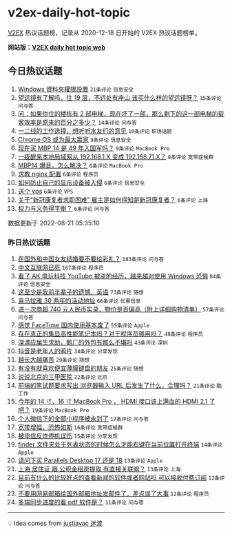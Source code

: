 # v2ex-daily-hot-topic

[V2EX](https://www.v2ex.com/) 热议话题榜，记录从 2020-12-18 日开始的 V2EX 热议话题榜单。

**网站版：[V2EX daily hot topic web](https://boojack.github.io/v2ex-daily-hot-topic-web/)**

## 今日热议话题

<!-- TODAY BEGIN -->

1. [Windows 資料夾權限設置](https://www.v2ex.com/t/874292) `21条评论` `信息安全`
1. [望远镜有了解吗，住 19 层，不远处有座山 该买什么样的望远镜呀？](https://www.v2ex.com/t/874314) `15条评论` `问与答`
1. [问：如果你住的楼栋有 2 部电梯，现在坏了一部，那么剩下的这一部电梯的载客效率是原来的百分之多少？](https://www.v2ex.com/t/874286) `14条评论` `问与答`
1. [一二线的工作选择，想听听水友们的意见](https://www.v2ex.com/t/874304) `10条评论` `职场话题`
1. [Chrome OS 或为最大赢家](https://www.v2ex.com/t/874317) `9条评论` `信息安全`
1. [现在买 MBP 14 是 49 年入国军吗？](https://www.v2ex.com/t/874315) `9条评论` `MacBook Pro`
1. [一夜醒来本地局域网从 192.168.1.X 变成 192.168.71.X？](https://www.v2ex.com/t/874300) `8条评论` `宽带症候群`
1. [MBP14 爆音，怎么解决？](https://www.v2ex.com/t/874323) `6条评论` `MacBook Pro`
1. [求教 nginx 配置](https://www.v2ex.com/t/874296) `6条评论` `程序员`
1. [如何防止自己的显示设备被入侵](https://www.v2ex.com/t/874290) `6条评论` `信息安全`
1. [送个 vps](https://www.v2ex.com/t/874287) `6条评论` `VPS`
1. [关于“新冠康复者求职困难” 雇主是如何得知是新冠康复者？](https://www.v2ex.com/t/874310) `6条评论` `上海`
1. [权力与义务得平衡？](https://www.v2ex.com/t/874298) `6条评论` `问与答`

数据更新于 2022-08-21 05:35:10

<!-- TODAY END -->

### 昨日热议话题

<!-- YESTERDAY BEGIN -->

1. [在国外和中国女友结婚要不要给彩礼？](https://www.v2ex.com/t/874131) `183条评论` `问与答`
1. [中文互联网已死](https://www.v2ex.com/t/874223) `167条评论` `程序员`
1. [看了 AK 电玩科技 YouTube 被盗的经历，越来越对使用 Windows 恐惧](https://www.v2ex.com/t/874221) `84条评论` `信息安全`
1. [这至少是我前半辈子的遗憾，英语](https://www.v2ex.com/t/874173) `73条评论` `随想`
1. [喜马拉雅 30 两年的活动地址](https://www.v2ex.com/t/874139) `66条评论` `优惠信息`
1. [进一次商超 740 元人民币实录，物价是否偏高（附上详细购物清单）](https://www.v2ex.com/t/874170) `57条评论` `问与答`
1. [感觉 FaceTime 国内使用基本废了](https://www.v2ex.com/t/874138) `55条评论` `Apple`
1. [存在真正的集显高性能笔记本吗？对于程序员够用吗？](https://www.v2ex.com/t/874177) `48条评论` `程序员`
1. [深漂应届生求助，鹅厂的外包有那么不堪吗](https://www.v2ex.com/t/874143) `43条评论` `深圳`
1. [抖音是老年人的鸦片](https://www.v2ex.com/t/874232) `34条评论` `分享发现`
1. [越长大越痛苦](https://www.v2ex.com/t/874245) `29条评论` `随想`
1. [有没有就喜欢便宜薄膜键盘的朋友](https://www.v2ex.com/t/874190) `25条评论` `随想`
1. [说说北京的三甲医院](https://www.v2ex.com/t/874233) `22条评论` `北京`
1. [前端的笔试题要求写出 浏览器输入 URL 后发生了什么，合理吗？](https://www.v2ex.com/t/874205) `21条评论` `酷工作`
1. [今年的 14 寸、16 寸 MacBook Pro ， HDMI 接口该上满血的 HDMI 2.1 了吧？](https://www.v2ex.com/t/874263) `19条评论` `MacBook Pro`
1. [个人微信下的全部小程序被永封了](https://www.v2ex.com/t/874209) `17条评论` `问与答`
1. [宽带增幅，恐怖如斯](https://www.v2ex.com/t/874249) `16条评论` `宽带症候群`
1. [被电信反炸停机误伤](https://www.v2ex.com/t/874193) `15条评论` `分享发现`
1. [finder 文件夹处于列表状态的时候怎么才能右键在当前位置打开终端](https://www.v2ex.com/t/874140) `14条评论` `Apple`
1. [请问下买 Parallels Desktop 17 还是 18](https://www.v2ex.com/t/874208) `13条评论` `Apple`
1. [上海 居住证 跟 公积金租房提取 有直接关联嘛？](https://www.v2ex.com/t/874127) `13条评论` `上海`
1. [目前有什么的比较好点的查看新闻的软件或者网站吗 可以接收付费订阅](https://www.v2ex.com/t/874207) `12条评论` `问与答`
1. [不要用网易邮箱给国外邮箱地址发邮件了，差点误了大事](https://www.v2ex.com/t/874171) `12条评论` `程序员`
1. [多端同步进度的看 pdf 软件是？](https://www.v2ex.com/t/874258) `11条评论` `问与答`

<!-- YESTERDAY END -->

---

💡 Idea comes from [justjavac 迷渡](https://github.com/justjavac/)

